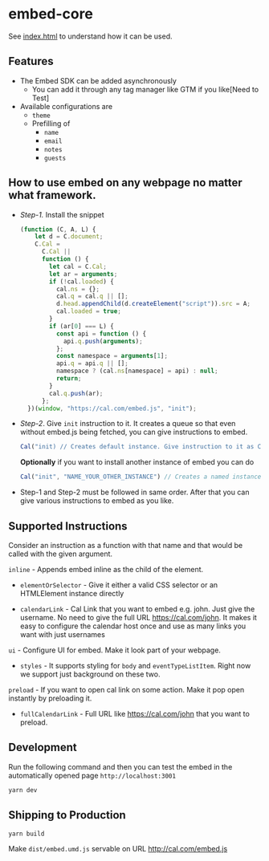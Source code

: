# embed-core

See [index.html](index.html) to understand how it can be used.

## Features

- The  Embed SDK can be added asynchronously
  - You can add it through any tag manager like GTM if you like[Need to Test]
- Available configurations are
  - `theme`
  - Prefilling of
    - `name`
    - `email`
    - `notes`
    - `guests`

## How to use embed on any webpage no matter what framework.

- *Step-1.* Install the snippet
  
  ```javascript
  (function (C, A, L) {
      let d = C.document;
      C.Cal =
        C.Cal ||
        function () {
          let cal = C.Cal;
          let ar = arguments;
          if (!cal.loaded) {
            cal.ns = {};
            cal.q = cal.q || [];
            d.head.appendChild(d.createElement("script")).src = A;
            cal.loaded = true;
          }
          if (ar[0] === L) {
            const api = function () {
              api.q.push(arguments);
            };
            const namespace = arguments[1];
            api.q = api.q || [];
            namespace ? (cal.ns[namespace] = api) : null;
            return;
          }
          cal.q.push(ar);
        };
    })(window, "https://cal.com/embed.js", "init");
  ```

- *Step-2*. Give `init` instruction to it. It creates a queue so that even without embed.js being fetched, you can give instructions to embed.

  ```javascript
  Cal("init) // Creates default instance. Give instruction to it as Cal("instruction")
  ```

  **Optionally** if you want to install another instance of embed you can do

  ```javascript
  Cal("init", "NAME_YOUR_OTHER_INSTANCE") // Creates a named instance. Give instructions to it as Cal.ns.NAME_YOUR_OTHER_INSTANCE("instruction")
  ```

- Step-1 and Step-2 must be followed in same order. After that you can give various instructions to embed as you like. 

## Supported Instructions

Consider an instruction as a function with that name and that would be called with the given argument.

`inline` - Appends embed inline as the child of the element.

- `elementOrSelector` -  Give it either a valid CSS selector or an HTMLElement instance directly

- `calendarLink` - Cal Link that you want to embed e.g. john. Just give the username. No need to give the full URL <https://cal.com/john>. It makes it easy to configure the calendar host once and use as many links you want with just usernames

`ui` - Configure UI for embed. Make it look part of your webpage.

- `styles` - It supports styling for `body` and `eventTypeListItem`. Right now we support just background on these two.

`preload` - If you want to open cal link on some action. Make it pop open instantly by preloading it.

- `fullCalendarLink` - Full URL like <https://cal.com/john> that you want to preload.

## Development

Run the following command and then you can test the embed in the automatically opened page `http://localhost:3001`

```bash
yarn dev
```


## Shipping to Production

```bash
yarn build
```

Make `dist/embed.umd.js` servable on URL http://cal.com/embed.js
